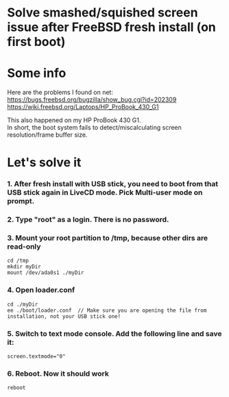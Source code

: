 # Solve smashed/squished screen issue after FreeBSD fresh install (on first boot)
# Some info
Here are the problems I found on net: <br>
https://bugs.freebsd.org/bugzilla/show_bug.cgi?id=202309 <br>
https://wiki.freebsd.org/Laptops/HP_ProBook_430_G1 <br>

This also happened on my HP ProBook 430 G1. <br> In short, the boot system fails to detect/miscalculating screen resolution/frame buffer size.
# Let's solve it
### 1. After fresh install with USB stick, you need to boot from that USB stick again in LiveCD mode. Pick Multi-user mode on prompt.
### 2. Type "root" as a login. There is no password.
### 3. Mount your root partition to /tmp, because other dirs are read-only
````
cd /tmp
mkdir myDir
mount /dev/ada0s1 ./myDir
````
### 4. Open loader.conf
````
cd ./myDir
ee ./boot/loader.conf  // Make sure you are opening the file from installation, not your USB stick one!
````
### 5. Switch to text mode console. Add the following line and save it:
````
screen.textmode="0"
````
### 6. Reboot. Now it should work
````
reboot
````
